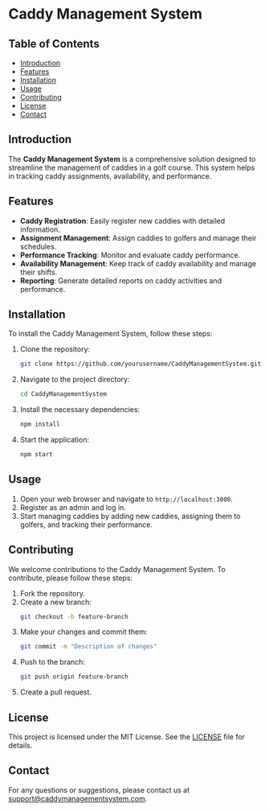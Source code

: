 # Caddy Management System

## Table of Contents

- [Introduction](#introduction)
- [Features](#features)
- [Installation](#installation)
- [Usage](#usage)
- [Contributing](#contributing)
- [License](#license)
- [Contact](#contact)

## Introduction

The **Caddy Management System** is a comprehensive solution designed to streamline the management of caddies in a golf course. This system helps in tracking caddy assignments, availability, and performance.

## Features

- **Caddy Registration**: Easily register new caddies with detailed information.
- **Assignment Management**: Assign caddies to golfers and manage their schedules.
- **Performance Tracking**: Monitor and evaluate caddy performance.
- **Availability Management**: Keep track of caddy availability and manage their shifts.
- **Reporting**: Generate detailed reports on caddy activities and performance.

## Installation

To install the Caddy Management System, follow these steps:

1. Clone the repository:
   ```bash
   git clone https://github.com/yourusername/CaddyManagementSystem.git
   ```
2. Navigate to the project directory:
   ```bash
   cd CaddyManagementSystem
   ```
3. Install the necessary dependencies:
   ```bash
   npm install
   ```
4. Start the application:
   ```bash
   npm start
   ```

## Usage

1. Open your web browser and navigate to `http://localhost:3000`.
2. Register as an admin and log in.
3. Start managing caddies by adding new caddies, assigning them to golfers, and tracking their performance.

## Contributing

We welcome contributions to the Caddy Management System. To contribute, please follow these steps:

1. Fork the repository.
2. Create a new branch:
   ```bash
   git checkout -b feature-branch
   ```
3. Make your changes and commit them:
   ```bash
   git commit -m "Description of changes"
   ```
4. Push to the branch:
   ```bash
   git push origin feature-branch
   ```
5. Create a pull request.

## License

This project is licensed under the MIT License. See the [LICENSE](LICENSE) file for details.

## Contact

For any questions or suggestions, please contact us at [support@caddymanagementsystem.com](mailto:support@caddymanagementsystem.com).
